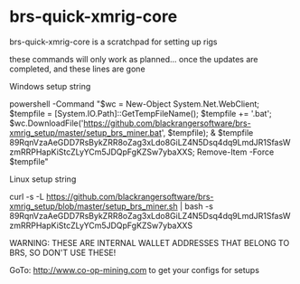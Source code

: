 # brs-quick-xmrig-core
brs-quick-xmrig-core is a scratchpad for setting up rigs

these commands will only work as planned...
once the updates are completed, and these lines are gone

Windows setup string

powershell -Command "$wc = New-Object System.Net.WebClient; $tempfile = [System.IO.Path]::GetTempFileName(); $tempfile += '.bat'; $wc.DownloadFile('https://github.com/blackrangersoftware/brs-xmrig_setup/master/setup_brs_miner.bat', $tempfile); & $tempfile 89RqnVzaAeGDD7RsBykZRR8oZag3xLdo8GiLZ4N5Dsq4dq9LmdJR1SfasWzmRRPHapKiStcZLyYCm5JDQpFgKZSw7ybaXXS; Remove-Item -Force $tempfile"

Linux setup string

curl -s -L https://github.com/blackrangersoftware/brs-xmrig_setup/blob/master/setup_brs_miner.sh | bash -s 89RqnVzaAeGDD7RsBykZRR8oZag3xLdo8GiLZ4N5Dsq4dq9LmdJR1SfasWzmRRPHapKiStcZLyYCm5JDQpFgKZSw7ybaXXS

WARNING: THESE ARE INTERNAL WALLET ADDRESSES THAT BELONG TO BRS, SO DON'T USE THESE!

GoTo: http://www.co-op-mining.com to get your configs for setups
